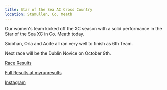 ```yaml
---
title: Star of the Sea AC Cross Country
location: Stamullen, Co. Meath
---
```


Our women's team kicked off the XC season with a solid performance in the Star of the Sea XC in Co. Meath today.

Siobhán, Orla and Aoife all ran very well to finish as 6th Team.

Next race will be the Dublin Novice on October 9th.

<a href="/races/2022-09-25-Star-Sea-XC/" target="_blank" rel="noopener noreferrer">Race Results</a>

<a href="https://www.myrunresults.com/events/star_of_the_sea_ac_32nd_annual_crosscountry_meeting/4566/results" target="_blank" rel="noopener noreferrer">Full Results at myrunresults</a>

<a href="https://www.instagram.com/p/Ci77d9oMmoJ/" target="_blank" rel="noopener noreferrer">Instagram</a>
 
